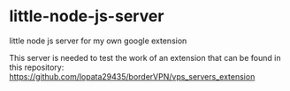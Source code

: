 # little-node-js-server
little node js server for my own google extension

This server is needed to test the work of an extension that can be found in this repository: https://github.com/lopata29435/borderVPN/vps_servers_extension
